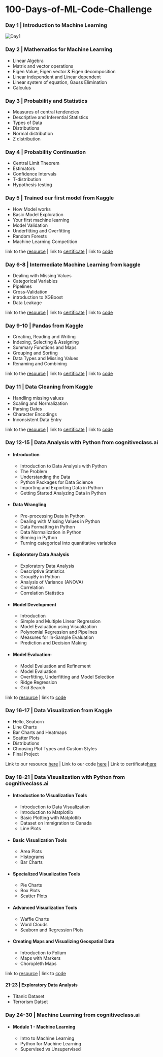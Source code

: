 ﻿# 100-Days-of-ML-Code-Challenge       

### Day 1 | Introduction to Machine Learning
![Day1](https://user-images.githubusercontent.com/48490089/97810888-156f7000-1c9d-11eb-8b3d-56f3714e3757.jpg)

### Day 2 | Mathematics for Machine Learning
- Linear Algebra<br>
- Matrix and vector operations<br>
- Eigen Value, Eigen vector & Eigen decomposition<br>
- Linear independent and Linear dependent<br>
- Linear system of equation, Gauss Elimination<br>
- Calculus<br>

### Day 3 | Probability and Statistics

- Measures of central tendencies<br>
- Descriptive and Inferential Statistics<br>
- Types of Data<br>  
- Distributions<br>
- Normal distribution<br>
- Z distribution<br>

### Day 4 | Probability Continuation

- Central Limit Theorem<br>
- Estimators<br>
- Confidence Intervals<br>
- T-distribution<br>
- Hypothesis testing<br>

### Day 5 | Trained our first model from Kaggle 

- How Model works
- Basic Model Exploration
- Your first machine learning
- Model Validation
- Underfitting and Overfitting
- Random Forests
- Machine Learning Competition

link to the [resource](https://www.kaggle.com/learn/intro-to-machine-learning) | link to [certificate](https://www.kaggle.com/learn/certification/deekshyadash/intro-to-machine-learning) | link to [code](https://github.com/DeekshyaDash/100-Days-of-ML-Code-Challenge/tree/main/Code/1_Intro_to_Machine_Learning)

### Day 6-8 | Intermediate Machine Learning from kaggle


- Dealing with Missing Values
- Categorical Variables
- Pipelines
- Cross-Validation
- introduction to XGBoost
- Data Leakage

link to the [resource](https://www.kaggle.com/learn/intermediate-machine-learning) | link to [certificate](https://www.kaggle.com/learn/certification/deekshyadash/intermediate-machine-learning) | link to [code](https://github.com/DeekshyaDash/100-Days-of-ML-Code-Challenge/tree/main/Code/2_Intermediate_Machine_Learning)

### Day 9-10 | Pandas from Kaggle

- Creating, Reading and Writing
- Indexing, Selecting & Assigning
- Summary Functions and Maps
- Grouping and Sorting
- Data Types and Missing Values
- Renaming and Combining

link to the [resource](https://www.kaggle.com/learn/pandas) | link to [certificate](https://www.kaggle.com/learn/certification/deekshyadash/pandas) | link to [code](https://github.com/DeekshyaDash/100-Days-of-ML-Code-Challenge/tree/main/Code/3_Pandas)

### Day 11 | Data Cleaning from Kaggle

- Handling missing values
- Scaling and Normalization
- Parsing Dates
- Character Encodings
- Inconsistent Data Entry

link to the [resource](https://www.kaggle.com/learn/data-cleaning) | link to [certificate](https://www.kaggle.com/learn/certification/deekshyadash/data-cleaning) | link to [code](https://github.com/DeekshyaDash/100-Days-of-ML-Code-Challenge/tree/main/Code/4_Data%20Cleaning)

### Day 12-15 | Data Analysis with Python from cognitiveclass.ai

  - #### Introduction
     * Introduction to Data Analysis with Python 
     * The Problem 
     * Understanding the Data 
     * Python Packages for Data Science 
     * Importing and Exporting Data in Python 
     * Getting Started Analyzing Data in Python 


   - #### Data Wrangling
     * Pre-processing Data in Python 
     * Dealing with Missing Values in Python 
     * Data Formatting in Python 
     * Data Normalization in Python 
     * Binning in Python 
     * Turning categorical into quantitative variables 

   - #### Exploratory Data Analysis
     * Exploratory Data Analysis 
     * Descriptive Statistics 
     * GroupBy in Python 
     * Analysis of Variance (ANOVA) 
     * Correlation 
     * Correlation Statistics 

   - #### Model Development
     * Introduction
     * Simple and Multiple Linear Regression 
     * Model Evaluation using Visualization 
     * Polynomial Regression and Pipelines 
     * Measures for In-Sample Evaluation 
     * Prediction and Decision Making 

   - #### Model Evaluation:
     * Model Evaluation and Refinement 
     * Model Evaluation 
     * Overfitting, Underfitting and Model Selection 
     * Ridge Regression
     * Grid Search
     
link to [resource](https://courses.cognitiveclass.ai/courses/course-v1:CognitiveClass+DA0101EN+2017/course/) | link to [code](https://github.com/DeekshyaDash/100-Days-of-ML-Code-Challenge/tree/main/Code/5_Data%20Analysis%20with%20Python)    


### Day 16-17 | Data Visualization from Kaggle

* Hello, Seaborn
* Line Charts
* Bar Charts and Heatmaps
* Scatter Plots
* Distributions
* Choosing Plot Types and Custom Styles
* Final Project

Link to our resource [here](https://www.kaggle.com/learn/data-visualization)    |   Link to our code [here]()  |   Link to certificate[here]()

### Day 18-21 | Data Visualization with Python from cognitiveclass.ai

* #### Introduction to Visualization Tools

  * Introduction to Data Visualization
  * Introduction to Matplotlib 
  * Basic Plotting with Matplotlib 
  * Dataset on Immigration to Canada
  * Line Plots 

* #### Basic Visualization Tools
 
  * Area Plots 
  * Histograms 
  * Bar Charts 

* #### Specialized Visualization Tools
  * Pie Charts 
  * Box Plots 
  * Scatter Plots 

* #### Advanced Visualization Tools

  * Waffle Charts 
  * Word Clouds 
  * Seaborn and Regression Plots 

* #### Creating Maps and Visualizing Geospatial Data
 
  * Introduction to Folium 
  * Maps with Markers 
  * Choropleth Maps    

link to [resource](https://courses.cognitiveclass.ai/courses/course-v1:CognitiveClass+DV0101EN+v1/course/)  |  link to [code]() 

#### 21-23 | Exploratory Data Analysis
  * Titanic Dataset
  * Terrorism Datset
  
### Day 24-30 | Machine Learning from cognitiveclass.ai

  * #### Module 1 - Machine Learning

    * Intro to Machine Learning 
    * Python for Machine Learning 
    * Supervised vs Unsupervised 
  
     

